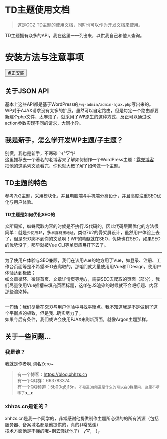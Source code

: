 # TD主题使用文档

> 这是GCZ TD主题的使用文档，同时也可以作为开发文档来使用。

TD主题拥有众多的API，我在这里一一列出来，以供我自己和他人查询。  

# 安装方法与注意事项

<a target="_blank" href="https://github.com/Groupguanfang/TD">
    <button>点击安装</button>
</a>

## 关于JSON API

基本上这些API都是基于WordPress的`/wp-admin/admin-ajax.php`写出来的。  
WP对于AJAX请求没有太多的扩展，虽然可以自定路由，但是每定一个路由都要新建个php文件，太麻烦了，就采用了WP原生的这种方式，反正可以通过改action参数实现不同的请求，大同小异。

## 我是新手，怎么学开发WP主题/子主题？

别慌，我也是新手，不寒碜╰(*°▽°*)╯  
这里推荐去一个著名的老博客来了解如何制作一个WordPress主题：[露兜博客](https://www.ludou.org/create-wordpress-themes-prepare.html)  
把他的这系列文章看完，你也就大概了解了如何做一个主题。

## TD主题的特色
参考7b2主题，采用模块化，并且电脑端与手机端分离设计，并且高度注重SEO优化与用户体验。
#### TD主题是如何优化SEO的
众所周知，蜘蛛爬取内容的时候是不执行JS代码的，因此代码层面优化的方法很简单：就是`少使用JS`，多`暴露链接地址`。类似7b2的骨架屏设计，虽然用户体验上去了，但是SEO爬不到你的文章啊！WP的精髓就在SEO，优势也在SEO，如果SEO的优势没了，那早就被Vue CLI等单页应用打下去了。  

---

为了使用户体验与SEO兼顾，我们在该用Vue的地方用了Vue，如登录、注册、工作台页面等是不希望SEO去爬取的，那咱们就大量使用用Vue和TDesign，使用户体验达到极致；  
如文章循环、微谈首页、文章详情页等地方，需要SEO去爬取的页面（部分），我们尽量使用Vue插槽来填充页面标题，这样在JS渲染的时候就不会吧标题、内容那些渲染掉。

---

一句话：我们尽量在SEO与用户体验中寻找平衡点。我不知道我是不是做到了这个平衡点的极致，但是我...确实尽力了。  
如果今后有条件，我们或许会使用PJAX来刷新页面，就像Argon主题那样。

## 关于一些问题...

### 我是谁？
我就是作者啊,网名Zero~  
> 有一个博客：https://blog.xhhzs.cn  
> 有一个QQ群：663783374  
> 有一个QQ频道：5b00q8j15n，`不知道QQ频道是什么的可以在Q群里问，这里不啰嗦了◑﹏◐`

### xhhzs.cn是谁的？
xhhzs.cn是我一个同学的，非常感谢他提供制作主题所必须的的所有资源（包括服务器、备案域名都是他提供的，真的非常感谢）  
技术方面他是不懂的哦~别去骚扰他了(￣y▽,￣)╭ 